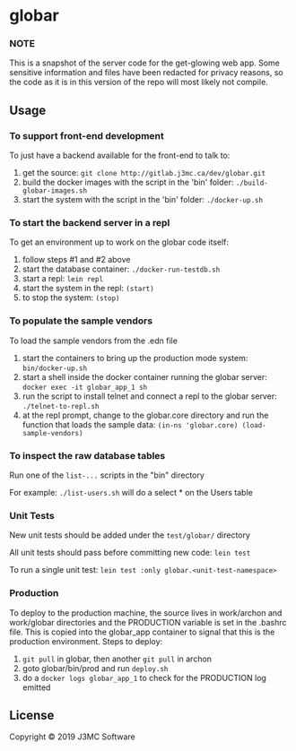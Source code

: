 # globar

### NOTE
This is a snapshot of the server code for the get-glowing web app.
Some sensitive information and files have been redacted for privacy reasons,
so the code as it is in this version of the repo will most likely not compile.

## Usage

### To support front-end development
To just have a backend available for the front-end to talk to:
1. get the source: ```git clone http://gitlab.j3mc.ca/dev/globar.git```
2. build the docker images with the script in the 'bin' folder: ```./build-globar-images.sh```
3. start the system with the script in the 'bin' folder: ```./docker-up.sh```

### To start the backend server in a repl
To get an environment up to work on the globar code itself:
1. follow steps #1 and #2 above
2. start the database container: ```./docker-run-testdb.sh```
3. start a repl: ```lein repl```
4. start the system in the repl: ```(start)```
5. to stop the system: ```(stop)```

### To populate the sample vendors
To load the sample vendors from the .edn file
1. start the containers to bring up the production mode system: ```bin/docker-up.sh```
2. start a shell inside the docker container running the globar server: ```docker exec -it globar_app_1 sh```
3. run the script to install telnet and connect a repl to the globar server: ```./telnet-to-repl.sh```
4. at the repl prompt, change to the globar.core directory and run the function that loads the sample data: ```(in-ns 'globar.core) (load-sample-vendors)```

### To inspect the raw database tables
Run one of the ```list-...``` scripts in the "bin" directory

For example:
```./list-users.sh``` will do a select * on the Users table

### Unit Tests
New unit tests should be added under the `test/globar/` directory

All unit tests should pass before committing new code: `lein test`

To run a single unit test: `lein test :only globar.<unit-test-namespace>`

### Production
To deploy to the production machine, the source lives in work/archon and work/globar directories and the PRODUCTION variable is set in the .bashrc file.  This is copied into the globar_app container to signal that this is the production environment.
Steps to deploy:
1. ```git pull``` in globar, then another ```git pull``` in archon
2. goto globar/bin/prod and run ```deploy.sh```
3. do a ```docker logs globar_app_1``` to check for the PRODUCTION log emitted

## License

Copyright © 2019 J3MC Software

